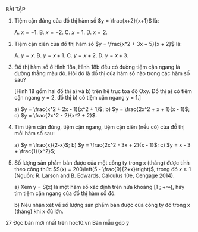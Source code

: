 BÀI TẬP

1. Tiệm cận đứng của đồ thị hàm số $y = \frac{x+2}{x+1}$ là:

   A. $x = -1$.      B. $x = -2$.      C. $x = 1$.      D. $x = 2$.

2. Tiệm cận xiên của đồ thị hàm số $y = \frac{x^2 + 3x + 5}{x + 2}$ là:

   A. $y = x$.      B. $y = x + 1$.      C. $y = x + 2$.      D. $y = x + 3$.

3. Đồ thị hàm số ở Hình 18a, Hình 18b đều có đường tiệm cận ngang là đường thẳng màu đỏ. Hỏi đó là đồ thị của hàm số nào trong các hàm số sau?

   [Hình 18 gồm hai đồ thị a) và b) trên hệ trục tọa độ Oxy. Đồ thị a) có tiệm cận ngang y = 2, đồ thị b) có tiệm cận ngang y = 1.]

   a) $y = \frac{x^2 + 2x - 1}{x^2 + 1}$;      b) $y = \frac{2x^2 + x + 1}{x - 1}$;      c) $y = \frac{2x^2 - 2}{x^2 + 2}$.

4. Tìm tiệm cận đứng, tiệm cận ngang, tiệm cận xiên (nếu có) của đồ thị mỗi hàm số sau:

   a) $y = \frac{x}{2-x}$;      b) $y = \frac{2x^2 - 3x + 2}{x - 1}$;      c) $y = x - 3 + \frac{1}{x^2}$;

5. Số lượng sản phẩm bán được của một công ty trong x (tháng) được tính theo công thức $S(x) = 200\left(5 - \frac{9}{2+x}\right)$, trong đó $x \geq 1$ (Nguồn: R. Larson and B. Edwards, Calculus 10e, Cengage 2014).

   a) Xem y = S(x) là một hàm số xác định trên nửa khoảng [1 ; +∞), hãy tìm tiệm cận ngang của đồ thị hàm số đó.

   b) Nêu nhận xét về số lượng sản phẩm bán được của công ty đó trong x (tháng) khi x đủ lớn.

27
Đọc bản mới nhất trên hoc10.vn                                                Bản mẫu góp ý